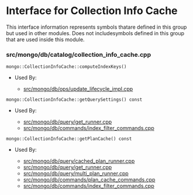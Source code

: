 
# Interface for Collection Info Cache
This interface information represents symbols thatare defined in this group but used in other modules.  Does not includesymbols defined in this group that are used inside this module.

### src/mongo/db/catalog/collection\_info\_cache.cpp

<div></div>

    mongo::CollectionInfoCache::computeIndexKeys()

- Used By:

    - [src/mongo/db/ops/update\_lifecycle\_impl.cpp](../../../queries/update\_system)

<div></div>

    mongo::CollectionInfoCache::getQuerySettings() const

- Used By:

    - [src/mongo/db/query/get\_runner.cpp](../../../queries/core\_query\_system)
    - [src/mongo/db/commands/index\_filter\_commands.cpp](../../../queries/database\_commands)

<div></div>

    mongo::CollectionInfoCache::getPlanCache() const

- Used By:

    - [src/mongo/db/query/cached\_plan\_runner.cpp](../../../queries/core\_query\_system)
    - [src/mongo/db/query/get\_runner.cpp](../../../queries/core\_query\_system)
    - [src/mongo/db/query/multi\_plan\_runner.cpp](../../../queries/core\_query\_system)
    - [src/mongo/db/commands/plan\_cache\_commands.cpp](../../../queries/database\_commands)
    - [src/mongo/db/commands/index\_filter\_commands.cpp](../../../queries/database\_commands)
